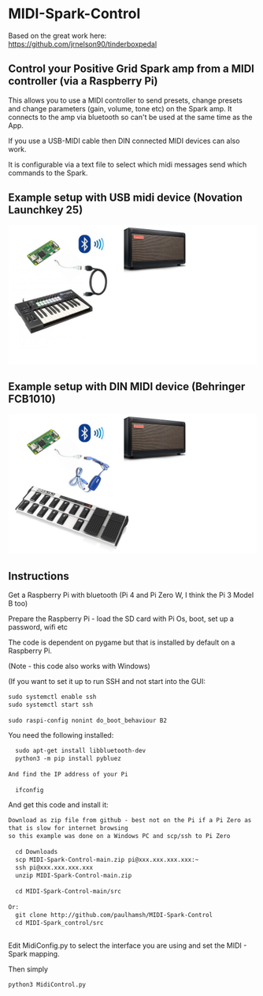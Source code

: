 # MIDI-Spark-Control

Based on the great work here: https://github.com/jrnelson90/tinderboxpedal

## Control your Positive Grid Spark amp from a MIDI controller (via a Raspberry Pi)

This allows you to use a MIDI controller to send presets, change presets and change parameters (gain, volume, tone etc) on the Spark amp. It connects to the amp via bluetooth so can't be used at the same time as the App.

If you use a USB-MIDI cable then DIN connected MIDI devices can also work.

It is configurable via a text file to select which midi messages send which commands to the Spark.

## Example setup with USB midi device (Novation Launchkey 25)

![Spark Setups](https://github.com/paulhamsh/MIDI-Spark-Control/blob/main/diagrams/Setup1.jpg)

## Example setup with DIN MIDI device (Behringer FCB1010)

![Spark Setups](https://github.com/paulhamsh/MIDI-Spark-Control/blob/main/diagrams/Setup2.jpg)

## Instructions

Get a Raspberry Pi with bluetooth (Pi 4 and Pi Zero W, I think the Pi 3 Model B too)

Prepare the Raspberry Pi - load the SD card with Pi Os, boot, set up a password, wifi etc

The code is dependent on pygame but that is installed by default on a Raspberry Pi.

(Note - this code also works with Windows)

(If you want to set it up to run SSH and not start into the GUI:

```
sudo systemctl enable ssh
sudo systemctl start ssh

sudo raspi-config nonint do_boot_behaviour B2

```

You need the following installed:

```
  sudo apt-get install libbluetooth-dev
  python3 -m pip install pybluez

And find the IP address of your Pi

  ifconfig
```

And get this code and install it:

```
Download as zip file from github - best not on the Pi if a Pi Zero as that is slow for internet browsing 
so this example was done on a Windows PC and scp/ssh to Pi Zero

  cd Downloads
  scp MIDI-Spark-Control-main.zip pi@xxx.xxx.xxx.xxx:~
  ssh pi@xxx.xxx.xxx.xxx
  unzip MIDI-Spark-Control-main.zip
  
  cd MIDI-Spark-Control-main/src
  
Or:
  git clone http://github.com/paulhamsh/MIDI-Spark-Control
  cd MIDI-Spark_control/src
  

```

Edit MidiConfig.py to select the interface you are using and set the MIDI - Spark mapping.

Then simply 

```
python3 MidiControl.py
```

